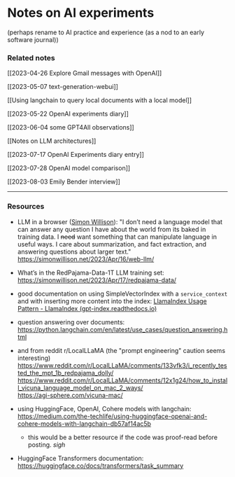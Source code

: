 # Notes on AI experiments

(perhaps rename to AI practice and experience (as a nod to an early software journal))

### Related notes  

[[2023-04-26 Explore Gmail messages with OpenAI]]  

[[2023-05-07 text-generation-webui]]  

[[Using langchain to query local documents with a local model]]  

[[2023-05-22 OpenAI experiments diary]]  

[[2023-06-04 some GPT4All observations]]  

[[Notes on LLM architectures]]  

[[2023-07-17 OpenAI Experiments diary entry]]  

[[2023-07-28 OpenAI model comparison]]  

[[2023-08-03 Emily Bender interview]]  
 
-----
### Resources

 - LLM in a browser ([Simon Willison](https://simonwillison.net/)): "I don’t need a language model that can answer any question I have about the world from its baked in training data. I ~~need~~ want something that can manipulate language in useful ways. I care about summarization, and fact extraction, and answering questions about larger text."
	<https://simonwillison.net/2023/Apr/16/web-llm/>  

 - What’s in the RedPajama-Data-1T LLM training set:
	 <https://simonwillison.net/2023/Apr/17/redpajama-data/>  


 - good documentation on using SimpleVectorIndex with a `service_context` and with inserting more content into the index:
	   [LlamaIndex Usage Pattern - LlamaIndex (gpt-index.readthedocs.io)](https://gpt-index.readthedocs.io/en/latest/guides/primer/usage_pattern.html)
	

- question answering over documents:
	<https://python.langchain.com/en/latest/use_cases/question_answering.html>

- and from reddit r/LocalLLaMA (the "prompt engineering" caution seems interesting)
   <https://www.reddit.com/r/LocalLLaMA/comments/133vfk3/i_recently_tested_the_mpt_1b_redpajama_dolly/>  
   <https://www.reddit.com/r/LocalLLaMA/comments/12x1g24/how_to_install_vicuna_language_model_on_mac_2_ways/>  
   <https://agi-sphere.com/vicuna-mac/>  

- using HuggingFace, OpenAI, Cohere models with langchain:
	<https://medium.com/the-techlife/using-huggingface-openai-and-cohere-models-with-langchain-db57af14ac5b>  
    - this would be a better resource if the code was proof-read before posting. *sigh*  

- HuggingFace Transformers documentation:  
  <https://huggingface.co/docs/transformers/task_summary>  

   
   
